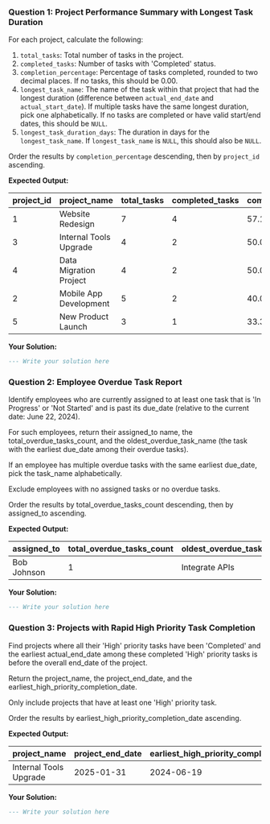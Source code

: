 ### Question 1: Project Performance Summary with Longest Task Duration

For each project, calculate the following:

1. `total_tasks`: Total number of tasks in the project.
2. `completed_tasks`: Number of tasks with 'Completed' status.
3. `completion_percentage`: Percentage of tasks completed, rounded to two decimal places. If no tasks, this should be 0.00.
4. `longest_task_name`: The name of the task within that project that had the longest duration (difference between `actual_end_date` and `actual_start_date`). If multiple tasks have the same longest duration, pick one alphabetically. If no tasks are completed or have valid start/end dates, this should be `NULL`.
5. `longest_task_duration_days`: The duration in days for the `longest_task_name`. If `longest_task_name` is `NULL`, this should also be `NULL`.

Order the results by `completion_percentage` descending, then by `project_id` ascending.

**Expected Output:**

| project_id | project_name           | total_tasks | completed_tasks | completion_percentage | longest_task_name   | longest_task_duration_days |
| ---------- | ---------------------- | ----------- | --------------- | --------------------- | ------------------- | -------------------------- |
| 1          | Website Redesign       | 7           | 4               | 57.14                 | Develop Backend     | 51                         |
| 3          | Internal Tools Upgrade | 4           | 2               | 50.00                 | Audit Current Tools | 18                         |
| 4          | Data Migration Project | 4           | 2               | 50.00                 | Data Transformation | 36                         |
| 2          | Mobile App Development | 5           | 2               | 40.00                 | Database Design     | 36                         |
| 5          | New Product Launch     | 3           | 1               | 33.33                 | Market Research     | 24                         |
**Your Solution:**

```sql
--- Write your solution here

```

### Question 2: Employee Overdue Task Report

Identify employees who are currently assigned to at least one task that is 'In Progress' or 'Not Started' and is past its due_date (relative to the current date: June 22, 2024).

For such employees, return their assigned_to name, the total_overdue_tasks_count, and the oldest_overdue_task_name (the task with the earliest due_date among their overdue tasks).

If an employee has multiple overdue tasks with the same earliest due_date, pick the task_name alphabetically.

Exclude employees with no assigned tasks or no overdue tasks.

Order the results by total_overdue_tasks_count descending, then by assigned_to ascending.

**Expected Output:**

| assigned_to | total_overdue_tasks_count | oldest_overdue_task_name |
| ----------- | ------------------------- | ------------------------ |
| Bob Johnson | 1                         | Integrate APIs           |


**Your Solution:**

```sql
--- Write your solution here

```

### Question 3: Projects with Rapid High Priority Task Completion

Find projects where all their 'High' priority tasks have been 'Completed' and the earliest actual_end_date among these completed 'High' priority tasks is before the overall end_date of the project.

Return the project_name, the project_end_date, and the earliest_high_priority_completion_date.

Only include projects that have at least one 'High' priority task.

Order the results by earliest_high_priority_completion_date ascending.

**Expected Output:**

| **project_name** | **project_end_date** | **earliest_high_priority_completion_date** |
| ---------------------- | -------------------------- | ------------------------------------------------ |
| Internal Tools Upgrade | 2025-01-31                 | 2024-06-19                                       |

**Your Solution:**

```sql
--- Write your solution here

```
